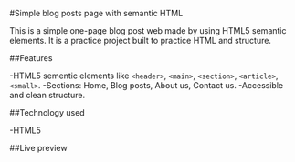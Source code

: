 #Simple blog posts page with semantic HTML

This is a simple one-page blog post web made by using HTML5 semantic elements. It is a practice project built to practice HTML and structure.

##Features

-HTML5 sementic elements like `<header>`, `<main>`, `<section>`, `<article>`, `<small>`.
-Sections: Home, Blog posts, About us, Contact us.
-Accessible and clean structure.

##Technology used

-HTML5

##Live preview
